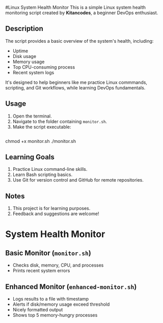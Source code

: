 #Linux System Health Monitor
This is a simple Linux system health monitoring script created by **Kitancodes**, a beginner DevOps enthusiast.
## Description
The script provides a basic overview of the system's health, including:
- Uptime
- Disk usage
- Memory usage
- Top CPU-consuming process
- Recent system logs

It's designed to help beginners like me practice Linux commmands, scripting, and Git workflows, while learning DevOps fundamentals.
## Usage
1. Open the terminal.
2. Navigate to the folder containing `monitor.sh`.
3. Make the script executable:
   ```bash
chmod +x monitor.sh
./monitor.sh
## Learning Goals
1. Practice Linux command-line skills.
2. Learn Bash scripting basics.
3. Use Git for version control and GitHub for remote repositories. 
## Notes
1. This project is for learning purposes.
2. Feedback and suggestions are welcome!
# System Health Monitor
## Basic Monitor (`monitor.sh`)
- Checks disk, memory, CPU, and processes
- Prints recent system errors
## Enhanced Monitor (`enhanced-monitor.sh`)
- Logs results to a file with timestamp
- Alerts if disk/memory usage exceed threshold
- Nicely formatted output
- Shows top 5 memory-hungry processes


